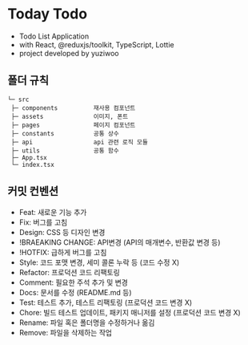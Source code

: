 # Today Todo

- Todo List Application
- with React, @reduxjs/toolkit, TypeScript, Lottie
- project developed by yuziwoo

## 폴더 규칙

```
└─ src
 ├─ components          재사용 컴포넌트
 ├─ assets              이미지, 폰트
 ├─ pages               페이지 컴포넌트
 ├─ constants           공통 상수
 ├─ api                 api 관련 로직 모듈
 ├─ utils               공통 함수
 ├─ App.tsx
 └─ index.tsx
```

## 커밋 컨벤션

- Feat: 새로운 기능 추가
- Fix: 버그를 고침
- Design: CSS 등 디자인 변경
- !BRAEAKING CHANGE: API변경 (API의 매개변수, 반환값 변경 등)
- !HOTFIX: 급하게 버그를 고침
- Style: 코드 포맷 변경, 세미 콜론 누락 등 (코드 수정 X)
- Refactor: 프로덕션 코드 리팩토링
- Comment: 필요한 주석 추가 및 변경
- Docs: 문서를 수정 (README.md 등)
- Test: 테스트 추가, 테스트 리팩토링 (프로덕션 코드 변경 X)
- Chore: 빌드 테스트 업데이트, 패키지 매니저를 설정 (프로덕션 코드 변경 X)
- Rename: 파일 혹은 폴더명을 수정하거나 옮김
- Remove: 파일을 삭제하는 작업
